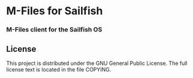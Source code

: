 
M-Files for Sailfish
====================
### M-Files client for the Sailfish OS

License
-------

This project is distributed under the GNU General Public License. The
full license text is located in the file COPYING.
